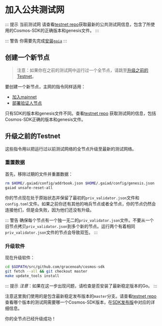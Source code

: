 # 加入公共测试网

::: 提示 当前测试网
请查看[testnet repo](https://github.com/cosmos/testnets)获取最新的公共测试网信息，包含了所使用的Cosmos-SDK的正确版本和genesis文件。
:::

::: 警告
你需要先完成[安装`gaia`](./installation.md)
:::

## 创建一个新节点

> 注意：如果你在之前的测试网中运行过一个全节点，请跳至[升级之前的Testnet](#upgrading-from-previous-testnet)。

要创建一个新节点，主网的指令同样适用：

+ [加入mainnet](./join-mainnet.md)
+ [部署验证人节点](./validators/validator-setup.md)

只有SDK的版本和genesis文件不同。查看[testnet repo](https://github.com/cosmos/testnets)
获取测试网的信息，包括Cosmos-SDK正确的版本和genesis文件。


## 升级之前的Testnet

这些指令用以把运行过以前测试网络的全节点升级至最新的测试网络。

### 重置数据

首先，移除过期的文件并重置数据：

```bash
rm $HOME/.gaiad/config/addrbook.json $HOME/.gaiad/config/genesis.json
gaiad unsafe-reset-all
```

你的节点现在处于原始状态并保留了最初的`priv_validator.json`文件和`config.toml`文件。如果之前你还有其他的哨兵节点或者全节点，你的节点仍然会连接他们，但是会失败，因为他们还没有升级。

::: 警告
确保每个节点有一个独一无二的`priv_validator.json`文件。不要从一个旧节点拷贝`priv_validator.json`到多个新的节点。运行两个有着相同`priv_validator.json`文件的节点会导致双签。
:::

### 升级软件

现在升级软件：

```bash
cd $GOPATH/src/github.com/gracenoah/cosmos-sdk
git fetch --all && git checkout master
make update_tools install
```

::: 提示
*注意*：如果在这一步出现问题，请检查是否安装了最新稳定版本的Go。
:::

注意这里我们使用的是包含最新稳定发布版本的`master`分支。请查看[testnet repo](https://github.com/cosmos/testnets)查看哪个版本的测试网需要哪一个Cosmos-SDK版本，在[SDK发布版](https://github.com/gracenoah/cosmos-sdk/releases)中对应的详细信息。

你的全节点已经升级成功！